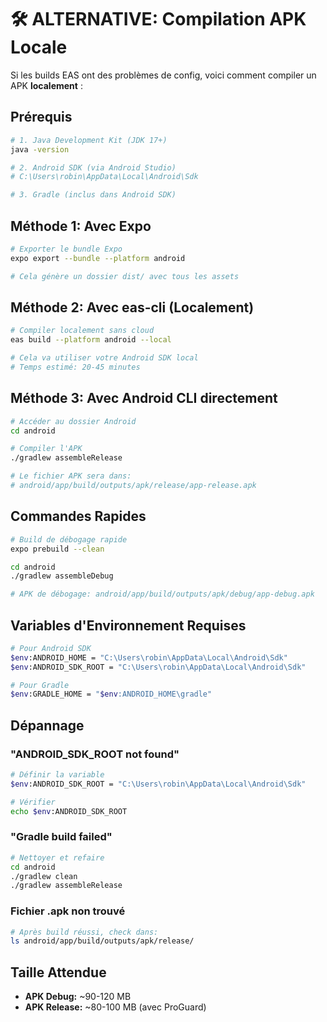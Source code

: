 # 🛠️ ALTERNATIVE: Compilation APK Locale

Si les builds EAS ont des problèmes de config, voici comment compiler un APK **localement** :

## Prérequis

```bash
# 1. Java Development Kit (JDK 17+)
java -version

# 2. Android SDK (via Android Studio)
# C:\Users\robin\AppData\Local\Android\Sdk

# 3. Gradle (inclus dans Android SDK)
```

## Méthode 1: Avec Expo

```bash
# Exporter le bundle Expo
expo export --bundle --platform android

# Cela génère un dossier dist/ avec tous les assets
```

## Méthode 2: Avec eas-cli (Localement)

```bash
# Compiler localement sans cloud
eas build --platform android --local

# Cela va utiliser votre Android SDK local
# Temps estimé: 20-45 minutes
```

## Méthode 3: Avec Android CLI directement

```bash
# Accéder au dossier Android
cd android

# Compiler l'APK
./gradlew assembleRelease

# Le fichier APK sera dans:
# android/app/build/outputs/apk/release/app-release.apk
```

## Commandes Rapides

```bash
# Build de débogage rapide
expo prebuild --clean

cd android
./gradlew assembleDebug

# APK de débogage: android/app/build/outputs/apk/debug/app-debug.apk
```

## Variables d'Environnement Requises

```bash
# Pour Android SDK
$env:ANDROID_HOME = "C:\Users\robin\AppData\Local\Android\Sdk"
$env:ANDROID_SDK_ROOT = "C:\Users\robin\AppData\Local\Android\Sdk"

# Pour Gradle
$env:GRADLE_HOME = "$env:ANDROID_HOME\gradle"
```

## Dépannage

### "ANDROID_SDK_ROOT not found"
```bash
# Définir la variable
$env:ANDROID_SDK_ROOT = "C:\Users\robin\AppData\Local\Android\Sdk"

# Vérifier
echo $env:ANDROID_SDK_ROOT
```

### "Gradle build failed"
```bash
# Nettoyer et refaire
cd android
./gradlew clean
./gradlew assembleRelease
```

### Fichier .apk non trouvé
```bash
# Après build réussi, check dans:
ls android/app/build/outputs/apk/release/
```

## Taille Attendue

- **APK Debug:** ~90-120 MB
- **APK Release:** ~80-100 MB (avec ProGuard)

